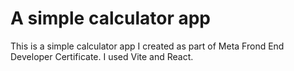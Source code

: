 # A simple calculator app

This is a simple calculator app I created as part of Meta Frond End Developer Certificate. I used Vite and React.

